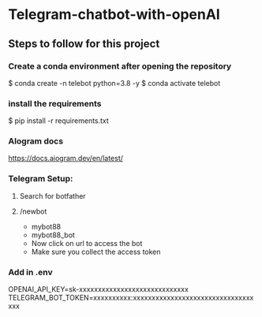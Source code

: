 # Telegram-chatbot-with-openAI

## Steps to follow for this project

### Create a conda environment after opening the repository

$ conda create -n telebot python=3.8 -y
$ conda activate telebot


### install the requirements

$ pip install -r requirements.txt

### AIogram docs
https://docs.aiogram.dev/en/latest/

### Telegram Setup:

1. Search for botfather
2. /newbot
   - mybot88
   - mybot88_bot

   * Now click on url to access the bot
   * Make sure you collect the access token


### Add in .env

OPENAI_API_KEY=sk-xxxxxxxxxxxxxxxxxxxxxxxxxxxxx
TELEGRAM_BOT_TOKEN=xxxxxxxxxx:xxxxxxxxxxxxxxxxxxxxxxxxxxxxxxxxxxx

